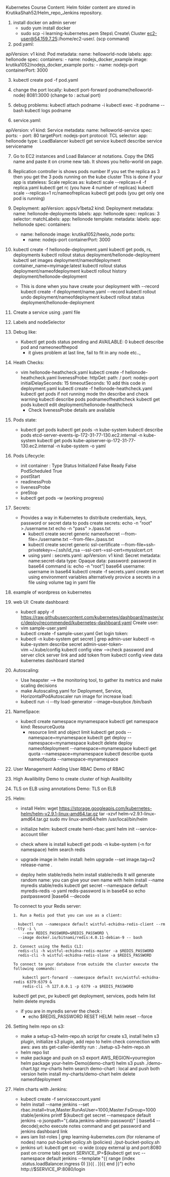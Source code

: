 Kubernetes Course Content:
Helm folder content are stored in KrutikaShah52/Helm_repo_Jenkins repository.
1. install docker on admin server
    - sudo yum install docker
    - sudo scp -i learning-kubernetes.pem Steps\ Create\ Cluster ec2-user@54.159.7.25:/home/ec2-user/. (scp command)
2. pod.yaml:

  apiVersion: v1
  kind: Pod
  metadata:
    name: helloworld-node
    labels:
      app: hellonode
  spec:
    containers:
    - name: nodejs_docker_example
      image: krutika1052/nodejs_docker_example
      ports:
      - name: nodejs-port
        containerPort: 3000

3. kubectl create pod -f pod.yaml
4. change the port locally: 
      kubectl port-forward podname(helloworld-node) 8081:3000 (change to : actual port)

5. debug problems: 
    kubectl attach podname -i 
    kubectl exec -it podname -- bash
    kubectl logs podname  

6. service.yaml:

  apiVersion: v1
  kind: Service 
  metadata: 
    name: helloworld-service
  spec: 
    ports: 
      - port: 80 
        targetPort: nodejs-port
        protocol: TCL
      selector:
        app: hellonode 
      type: LoadBalancer
  kubectl get service
  kubectl describe service servicename

7. Go to EC2 instances and Load Balancer at notations.
   Copy the DNS name and paste it on crome new tab. It shows you hello-world on page.

8. Replication controller is shows pods number 
   If you set the replica as 3 then you get the 3 pods running on the kube cluster
   This is done if your app is stateless:
      Scale replicas as: kubectl scale --replicas=4 -f replica.yaml
                          kubectl get rc (you have 4 number of replicas)
                          kubectl scale --replicas=1 rc/nameofreplicas
                          kubectl get pods (you get only one pod is running)

9. Deployment:
apiVersion: apps/v1beta2
kind: Deployment
metadata:
  name: hellonode-deployments
  labels: 
    app: hellonode
spec:
  replicas: 3
  selector:
    matchLabels:
      app: hellonode
  template:
    metadata:
      labels:
        app: hellonode
    spec:
      containers:
      - name: hellonode
        image: krutika1052/heelo_node
        ports:
        - name: nodejs-port
          containerPort: 3000
10. kubectl create -f hellonode-deployment.yaml
    kubectl get pods, rs, deployments
    kubectl rollout status deployment/hellonode-deployment
    kubectl set images deployment/nameofdeployment container_name=myimage:latest
    kubectl rollout status deployment/nameofdeployment
    kubectl rollout history deployment/hellonode-deployment 
      - This is done when you have create your deployment with --record
        kubectl create -f deployment/name.yaml --record 
    kubectl rollout undo deployment/nameofdeployment
    kubectl rollout status deployment/hellonode-deployment

11. Create a service using .yaml file

12. Labels and nodeSelector

13. Debug like: 
    - Kubectl get pods
      status pending and AVAILABLE: 0
      kubectl describe pod and nameoneofthepod
        - it gives problem at last line, fail to fit in any node etc..,
    
14. Heath Checks:
    - vim hellonode-heathcheck.yaml
      kubectl create -f hellonode-heathcheck.yaml
        livenessProbe:
            httpGet:
              path: /
              port: nodejs-port
            initialDelaySeconds: 15
            timeoutSeconds: 10
        add this code in deployment.yaml
      kubectl create -f hellonode-heathcheck.yaml
      kubectl get pods
      if not running mode thn describe and check warning 
      kubectl describe pods podnameofheathcheck
      kubectl get pods
      kubectl edit deployment/hellonode-healthcheck
        - Check livenessProbe details are available 

15. Pods state:
      - kubectl get pods
        kubectl get pods -n kube-system
        kubectl describe pods etcd-server-events-ip-172-31-77-130.ec2.internal -n kube-system
        kubectl get pods kube-apiserver-ip-172-31-77-130.ec2.internal -n kube-system -o yaml

16. Pods Lifecycle:
      - init container : Type          Status 
                        Initialized     False
                        Ready           False
                        PodScheduled    True
      - postStart
      - readinessProb
      - livenessProbe
      - preStop
      - kubectl get pods -w (working progress)

17. Secrets:
    - Provides a way in Kubernetes  to distribute credentials, keys, password or secret data to pods 
    create secrets: 
        echo -n "root" >./username.txt
        echo -n "pass" >./pass.txt
      - kubectl create secret generic nameofsecret --from-file=./username.txt --from-file=./pass.txt 
      - kubectl create secret generic ssl-certificate --from-file=ssh-privatekey=~/.ssh/id_rsa --ssl-cert-=ssl-cert=mysslcert.crt 
      - using yaml :
      secrets.yaml:
      apiVersion: v1
      kind: Secret 
      metadata:
        name:secret-data
      type: Opaque
      data:
        password: password in base64 command is: echo -n "root"| base64
        username: username in base64
    kubectl create -f secrets.yaml
    create secret using environment variables 
    alternatively provice a secrets in a file using volume tag in yaml file 

18. example of wordpress on kubernetes

19. web UI:
    Create dashboard:
      - kubectl apply -f https://raw.githubusercontent.com/kubernetes/dashboard/master/src/deploy/recommended/kubernetes-dashboard.yaml
    Create user:
      - vim sample-user.yaml  
        kubectl create -f sample-user.yaml
    Get login token:
      - kubectl -n kube-system get secret | grep admin-user 
        kubectl -n kube-system describe secret admin-user-token-<id displayed by the previous command>    
        vim ~/.kube/config
        kubectl config view -->check password and server 
        click server link and add token from kubectl config view data 
        kubernetes dashboard started 

20. Autoscaling:
    - Use heapster --> the monitoring tool, to gather its metrics and make scaling decisions
    - make Autoscaling.yaml for Deployment, Service, HorizontalPodAutoscaler
    run image for increase load:
    - kubectl run -i --tty load-generator --image=busybox /bin/bash

21. NameSpace:
    - kubectl create namespace mynamespace 
      kubectl get namespace 
      kind: ResourceQuota
      - resource limit and object limit 
      kubectl get pods --namespace=mynamespace
      kubeclt get deploy --namespace=mynamespace
      kubeclt delete deploy nameofdeployment --namespace=mynamespace
      kubectl get quota --namespace=mynamespace
      kubectl describe quota nameofquota --namespace-mynamespace

22. User Management
    Adding User
    RBAC
    Demo of RBAC

23. High Availibility
    Demo to create cluster of high Availibility

24. TLS on ELB using annotations
    Demo: TLS on ELB

25. Helm:
    - install Helm:
        wget https://storage.googleapis.com/kubernetes-helm/helm-v2.9.1-linux-amd64.tar.gz
        tar -xzvf helm-v2.9.1-linux-amd64.tar.gz
        sudo mv linux-amd64/helm /usr/local/bin/helm
    - initialize helm:
        kubectl create heml-rbac.yaml 
        helm init --service-account tiller
    - check where is install 
      kubectl get pods -n kube-system (-n for namespace)
      helm search redis

    - upgrade image in helm install: helm upgrade --set image.tag=v2 release-name .
    - deploy helm stable/redis
      helm install stable/redis
        It will generate random name: you can give your own name with
        helm install --name myredis stable/redis
      kubectl get secret --namespace default myredis-redis -o yaml 
        redis-password is in base64 so echo pastpassword |base64 --decode
    
    To connect to your Redis server:

        1. Run a Redis pod that you can use as a client:

          kubectl run --namespace default wistful-echidna-redis-client --rm --tty -i \
            --env REDIS_PASSWORD=$REDIS_PASSWORD \
          --image docker.io/bitnami/redis:4.0.11-debian-9 -- bash

        2. Connect using the Redis CLI:
          redis-cli -h wistful-echidna-redis-master -a $REDIS_PASSWORD
          redis-cli -h wistful-echidna-redis-slave -a $REDIS_PASSWORD

        To connect to your database from outside the cluster execute the following commands:

            kubectl port-forward --namespace default svc/wistful-echidna-redis 6379:6379 &
            redis-cli -h 127.0.0.1 -p 6379 -a $REDIS_PASSWORD

      
    kubectl get pvc, pv 
    kubectl get deployment, services, pods
    helm list 
    helm delete myredis 

    - if you are in myredis server the check :
        - echo $REDIS_PASSWORD
    RESET HELM: helm reset --force 

26. Setting helm repo on s3:
      - make a setup-s3-helm-repo.sh script for create s3, install helm s3 plugin, initialize s3 plugin, add repo to helm 
        check connection with aws: aws sts get-caller-identity
        run : ./setup-s3-helm-repo.sh
      - helm repo list
      - make package and push on s3
        export AWS_REGION=yourregion 
        helm package your-helm-Demo(demo-chart)
        helm s3 push ./demo-chart.tgz my-charts
        helm search demo-chart : local and push both version 
        helm install my-charts/demo-chart 
        helm delete nameofdeployment

27. Helm charts with Jenkins:
    - kubectl create -f serviceaccount.yaml
    - helm install --name jenkins --set rbac.install=true,Master.RunAsUser=1000,Master.FsGroup=1000 stable/jenkins 
      printf $(kubectl get secret --namespace default jenkins -o jsonpath="{.data.jenkins-admin-password}" | base64 --decode);echo
      execute notes command and get password and jenkins dashboard link
    - aws iam list-roles | grep learning-kubernetes.com (for rolename of nodes)
      nano put-bucket-policy.sh (policies)
      ./put-bucket-policy.sh
    - jenkins url: kubectl get svc -o wide (copy external ip and port:8080 past on crome tab)
                   export SERVICE_IP=$(kubectl get svc --namespace default jenkins --template "{{ range (index .status.loadBalancer.ingress 0) }}{{ . }}{{ end }}")
                      echo http://$SERVICE_IP:8080/login
